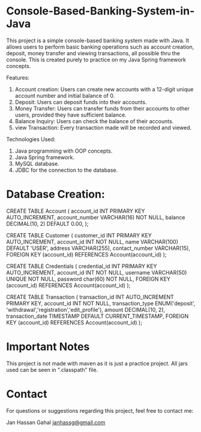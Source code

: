 # Console-Based-Banking-System-in-Java

This project is a simple console-based banking system made with Java. It allows users to perform basic banking operations such as account creation, deposit, money transfer and viewing transactions, all possible thru the console. This is created purely to practice on my Java Spring framework concepts.

Features:
1. Account creation: Users can create new accounts with a 12-digit unique account number and initial balance of 0.
2. Deposit: Users can deposit funds into their accounts.
3. Money Transfer: Users can transfer funds from their accounts to other users, provided they have sufficient balance.
4. Balance Inquiry: Users can check the balance of their accounts.
5. view Transaction: Every transaction made will be recorded and viewed.

Technologies Used:
1. Java programming with OOP concepts.
2. Java Spring framework.
3. MySQL database.
4. JDBC for the connection to the database.

# Database Creation:
CREATE TABLE Account (
    account_id INT PRIMARY KEY AUTO_INCREMENT,
    account_number VARCHAR(16) NOT NULL,
    balance DECIMAL(10, 2) DEFAULT 0.00,
);

CREATE TABLE Customer (
    customer_id INT PRIMARY KEY AUTO_INCREMENT,
	account_id INT NOT NULL,
    name VARCHAR(100) DEFAULT 'USER',
    address VARCHAR(255),
    contact_number VARCHAR(15),
	FOREIGN KEY (account_id) REFERENCES Account(account_id)
);

CREATE TABLE Credentials (
    credential_id INT PRIMARY KEY AUTO_INCREMENT,
	account_id INT NOT NULL,
    username VARCHAR(50) UNIQUE NOT NULL,
    password char(60) NOT NULL,
    FOREIGN KEY (account_id) REFERENCES Account(account_id)
);

CREATE TABLE Transaction (
    transaction_id INT AUTO_INCREMENT PRIMARY KEY,
    account_id INT NOT NULL,
    transaction_type ENUM('deposit', 'withdrawal','registration','edit_profile'),
    amount DECIMAL(10, 2),
    transaction_date TIMESTAMP DEFAULT CURRENT_TIMESTAMP,
    FOREIGN KEY (account_id) REFERENCES Account(account_id)
);

# Important Notes
This project is not made with maven as it is just a practice project. All jars used can be seen in ".classpath" file.

# Contact
For questions or suggestions regarding this project, feel free to contact me:

Jan Hassan Gahal
janhassg@gmail.com

